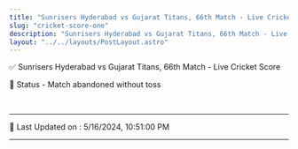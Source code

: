 ```yaml
---
title: "Sunrisers Hyderabad vs Gujarat Titans, 66th Match - Live Cricket Score"
slug: "cricket-score-one"
description: "Sunrisers Hyderabad vs Gujarat Titans, 66th Match - Live Cricket Score - Match abandoned without toss."
layout: "../../layouts/PostLayout.astro"
--- 
```


✅ Sunrisers Hyderabad vs Gujarat Titans, 66th Match - Live Cricket Score

📑 Status - Match abandoned without toss

<br />

***

📝 Last Updated on : 5/16/2024, 10:51:00 PM

***

